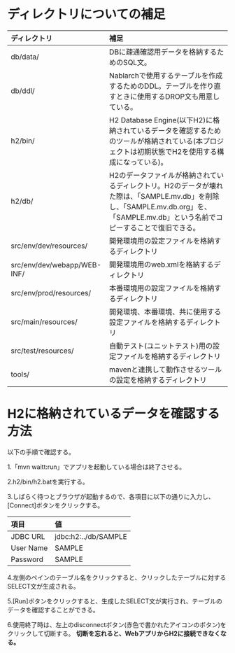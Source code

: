 # ディレクトリについての補足

| ディレクトリ                      | 補足                                                                                                              |
|:----------------------------|:----------------------------------------------------------------------------------------------------------------|
| db/data/                    | DBに疎通確認用データを格納するためのSQL文。                                                                                        |
| db/ddl/                     | Nablarchで使用するテーブルを作成するためのDDL。テーブルを作り直すときに使用するDROP文も用意している。                                                      |
| h2/bin/                     | H2 Database Engine(以下H2)に格納されているデータを確認するためのツールが格納されている(本プロジェクトは初期状態でH2を使用する構成になっている)。                           |
| h2/db/                      | H2のデータファイルが格納されているディレクトリ。H2のデータが壊れた際は、「SAMPLE.mv.db」を削除し、「SAMPLE.mv.db.org」を、「SAMPLE.mv.db」という名前でコピーすることで復旧できる。 |
| src/env/dev/resources/      | 開発環境用の設定ファイルを格納するディレクトリ                                                                                         |
| src/env/dev/webapp/WEB-INF/ | 開発環境用のweb.xmlを格納するディレクトリ                                                                                        |
| src/env/prod/resources/     | 本番環境用の設定ファイルを格納するディレクトリ                                                                                         |
| src/main/resources/         | 開発環境、本番環境、共に使用する設定ファイルを格納するディレクトリ                                                                               |
| src/test/resources/         | 自動テスト(ユニットテスト)用の設定ファイルを格納するディレクトリ                                                                               |
| tools/                      | mavenと連携して動作させるツールの設定を格納するディレクトリ                                                                                |

# H2に格納されているデータを確認する方法

以下の手順で確認する。

1.「mvn waitt:run」でアプリを起動している場合は終了させる。

2.h2/bin/h2.batを実行する。

3.しばらく待つとブラウザが起動するので、各項目に以下の通りに入力し、[Connect]ボタンをクリックする。

| 項目        | 値                    |
|:----------|:---------------------|
| JDBC URL  | jdbc:h2:../db/SAMPLE |
| User Name | SAMPLE               |
| Password  | SAMPLE               |

4.左側のペインのテーブル名をクリックすると、クリックしたテーブルに対するSELECT文が生成される。

5.[Run]ボタンをクリックすると、生成したSELECT文が実行され、テーブルのデータを確認することができる。

6.使用終了時は、左上のdisconnectボタン(赤色で書かれたアイコンのボタン)をクリックして切断する。
**切断を忘れると、WebアプリからH2に接続できなくなる。**
